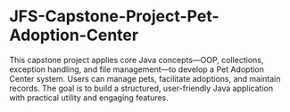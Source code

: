 # JFS-Capstone-Project-Pet-Adoption-Center
This capstone project applies core Java concepts—OOP, collections, exception handling, and file management—to develop a Pet Adoption Center system. Users can manage pets, facilitate adoptions, and maintain records. The goal is to build a structured, user-friendly Java application with practical utility and engaging features.
